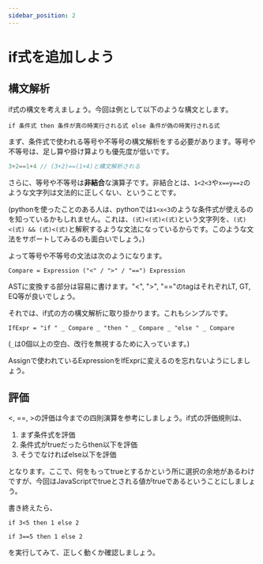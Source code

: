 ```yaml
---
sidebar_position: 2
---
```

# if式を追加しよう
## 構文解析
if式の構文を考えましょう。今回は例として以下のような構文とします。
```
if 条件式 then 条件が真の時実行される式 else 条件が偽の時実行される式
```
まず、条件式で使われる等号や不等号の構文解析をする必要があります。等号や不等号は、足し算や掛け算よりも優先度が低いです。
```javascript
3+2==1+4 // (3+2)==(1+4)と構文解析される
```
さらに、等号や不等号は**非結合**な演算子です。非結合とは、`1<2<3`や`x==y==z`のような文字列は文法的に正しくない、ということです。

(pythonを使ったことのある人は、pythonでは`1<x<3`のような条件式が使えるのを知っているかもしれません。これは、`(式)<(式)<(式)`という文字列を、`(式)<(式) && (式)<(式)`と解釈するような文法になっているからです。このような文法をサポートしてみるのも面白いでしょう。)

よって等号や不等号の文法は次のようになります。
```
Compare = Expression ("<" / ">" / "==") Expression
```

ASTに変換する部分は容易に書けます。"<", ">", "=="のtagはそれぞれLT, GT, EQ等が良いでしょう。

それでは、if式の方の構文解析に取り掛かります。これもシンプルです。
```
IfExpr = "if " _ Compare _ "then " _ Compare _ "else " _ Compare
```
(`_`は0個以上の空白、改行を無視するために入っています。)

Assignで使われているExpressionをIfExprに変えるのを忘れないようにしましょう。

## 評価
<, ==, >の評価は今までの四則演算を参考にしましょう。if式の評価規則は、
1. まず条件式を評価
1. 条件式がtrueだったらthen以下を評価
1. そうでなければelse以下を評価

となります。ここで、何をもってtrueとするかという所に選択の余地があるわけですが、今回はJavaScriptでtrueとされる値がtrueであるということにしましょう。

書き終えたら、
```
if 3<5 then 1 else 2
```
```
if 3==5 then 1 else 2
```
を実行してみて、正しく動くか確認しましょう。
